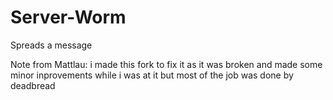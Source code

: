 # Server-Worm
Spreads a message

Note from Mattlau: i made this fork to fix it as it was broken and made some minor inprovements while i was at it but most of the job was done by deadbread
